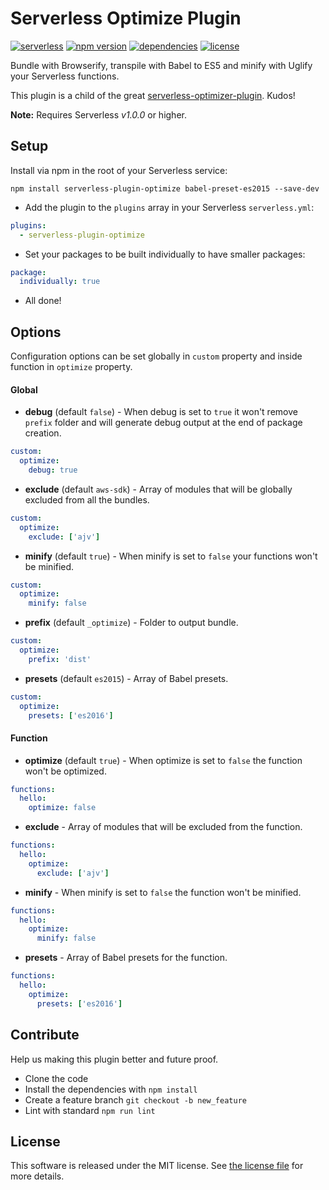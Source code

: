 Serverless Optimize Plugin
=============================
[![serverless](http://public.serverless.com/badges/v3.svg)](http://www.serverless.com) 
[![npm version](https://badge.fury.io/js/serverless-plugin-optimize.svg)](https://badge.fury.io/js/serverless-plugin-optimize)
[![dependencies](https://img.shields.io/david/FidelLimited/serverless-plugin-optimize.svg)](https://www.npmjs.com/package/serverless-plugin-optimize)
[![license](https://img.shields.io/npm/l/serverless-plugin-optimize.svg)](https://raw.githubusercontent.com/FidelLimited/serverless-plugin-optimize/master/LICENSE)

Bundle with Browserify, transpile with Babel to ES5 and minify with Uglify your Serverless functions.

This plugin is a child of the great [serverless-optimizer-plugin](https://github.com/serverless/serverless-optimizer-plugin). Kudos!

**Note:** Requires Serverless *v1.0.0* or higher.

## Setup

 Install via npm in the root of your Serverless service:
```
npm install serverless-plugin-optimize babel-preset-es2015 --save-dev
```

* Add the plugin to the `plugins` array in your Serverless `serverless.yml`:

```yml
plugins:
  - serverless-plugin-optimize
```

* Set your packages to be built individually to have smaller packages:

```yml
package:
  individually: true
```

* All done!

## Options

Configuration options can be set globally in `custom` property and inside function in `optimize` property.

#### Global

* **debug** (default `false`) - When debug is set to `true` it won't remove `prefix` folder and will generate debug output at the end of package creation.

```yml
custom:
  optimize:
    debug: true
```

* **exclude** (default `aws-sdk`) - Array of modules that will be globally excluded from all the bundles.

```yml
custom:
  optimize:
  	exclude: ['ajv']
```

* **minify** (default `true`) - When minify is set to `false` your functions won't be minified.

```yml
custom:
  optimize:
  	minify: false
```

* **prefix** (default `_optimize`) - Folder to output bundle.

```yml
custom:
  optimize:
  	prefix: 'dist'
```

* **presets** (default `es2015`) - Array of Babel presets.

```yml
custom:
  optimize:
  	presets: ['es2016']
```

#### Function

* **optimize** (default `true`) - When optimize is set to `false` the function won't be optimized.

```yml
functions:
  hello:
    optimize: false
```

* **exclude** - Array of modules that will be excluded from the function.

```yml
functions:
  hello:
    optimize:
      exclude: ['ajv']
```

* **minify** - When minify is set to `false` the function won't be minified.

```yml
functions:
  hello:
    optimize:
      minify: false
```

* **presets** - Array of Babel presets for the function.

```yml
functions:
  hello:
    optimize:
      presets: ['es2016']
```

## Contribute

Help us making this plugin better and future proof.

   * Clone the code
   * Install the dependencies with `npm install`
   * Create a feature branch `git checkout -b new_feature`
   * Lint with standard `npm run lint`

## License

This software is released under the MIT license. See [the license file](LICENSE) for more details.
